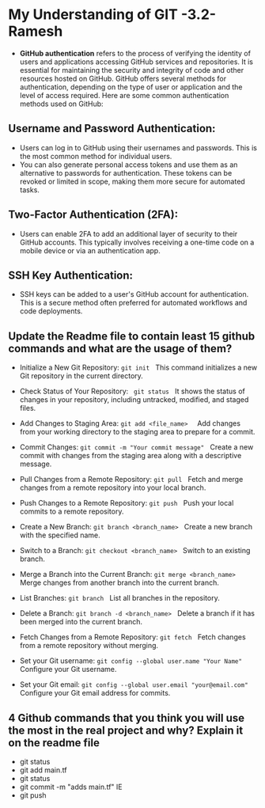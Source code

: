 # My Understanding of GIT -3.2-Ramesh #

+ **GitHub authentication** refers to the process of verifying the identity of users and applications accessing GitHub services and repositories. It is essential for maintaining  the security and integrity of code and other resources hosted on GitHub. GitHub offers several methods for authentication, depending on the type of user or application   and the level of access required. Here are some common authentication methods used on GitHub:

## Username and Password Authentication: ## 

*    Users can log in to GitHub using their usernames and passwords. This is the most common method for individual users.
*    You can also generate personal access tokens and use them as an alternative to passwords for authentication. These tokens can be revoked or limited in scope, making them
      more secure for automated tasks.

## Two-Factor Authentication (2FA): ## 

* Users can enable 2FA to add an additional layer of security to their GitHub accounts. This typically involves receiving a one-time code on a mobile device or via an 
  authentication app.


## SSH Key Authentication: ## 

* SSH keys can be added to a user's GitHub account for authentication. This is a secure method often preferred for automated workflows and code deployments.

## Update the Readme file to contain least 15 github commands and what are the usage of them? ## 

 * Initialize a New Git Repository:
         ` git init ` &nbsp;  This command initializes a new Git repository in the current directory.

 * Check Status of Your Repository:
           ` git status`   &nbsp; It shows the status of changes in your repository, including untracked, modified, and staged files.

 * Add Changes to Staging Area:
       `git add <file_name> ` &nbsp; Add changes from your working directory to the staging area to prepare for a commit.

*  Commit Changes:
      ` git commit -m "Your commit message" ` &nbsp; Create a new commit with changes from the staging area along with a descriptive message.

* Pull Changes from a Remote Repository:
      ` git pull ` &nbsp; Fetch and merge changes from a remote repository into your local branch.

* Push Changes to a Remote Repository:
      ` git push `  &nbsp;  Push your local commits to a remote repository.

* Create a New Branch:
      ` git branch <branch_name> ` &nbsp; Create a new branch with the specified name.

* Switch to a Branch:
      `git checkout <branch_name> ` Switch to an existing branch.

* Merge a Branch into the Current Branch:
      ` git merge <branch_name> `  &nbsp; Merge changes from another branch into the current branch.

* List Branches:
      ` git branch `  &nbsp; List all branches in the repository.

* Delete a Branch:
      ` git branch -d <branch_name> ` &nbsp; Delete a branch if it has been merged into the current branch.

* Fetch Changes from a Remote Repository:
      ` git fetch `  &nbsp; Fetch changes from a remote repository without merging.

* Set your Git username:
      `git config --global user.name "Your Name" ` &nbsp; Configure your Git username.

* Set your Git email:
      ` git config --global user.email "your@email.com" `  Configure your Git email address for commits.


## 4 Github commands that you think you will use the most in the real project and why? Explain it on the readme file ##

 + git status
 + git add main.tf
 + git status
 + git commit -m "adds main.tf" IE
 + git push
